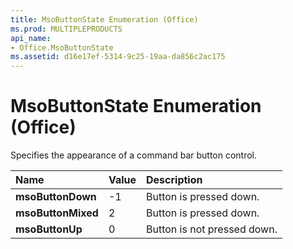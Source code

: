 ```yaml
---
title: MsoButtonState Enumeration (Office)
ms.prod: MULTIPLEPRODUCTS
api_name:
- Office.MsoButtonState
ms.assetid: d16e17ef-5314-9c25-19aa-da856c2ac175
---
```



# MsoButtonState Enumeration (Office)

Specifies the appearance of a command bar button control.



|**Name**|**Value**|**Description**|
|:-----|:-----|:-----|
|**msoButtonDown**|-1|Button is pressed down.|
|**msoButtonMixed**|2|Button is pressed down.|
|**msoButtonUp**|0|Button is not pressed down.|

